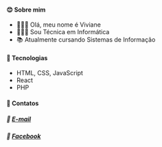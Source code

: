 #### :blush: Sobre mim
- 🦹🏻‍♀️ Olá, meu nome é Viviane
- 👩🏻‍🎓 Sou Técnica em Informática
- 📚 Atualmente cursando Sistemas de Informação
#### :rocket: Tecnologias
- HTML, CSS, JavaScript
- React 
- PHP
#### 💬 Contatos
##### :email: [E-mail](vivianeferreiraoliveira18@gmail.com)
##### :link: [Facebook](https://www.facebook.com/profile.php?id=100007557184211)
